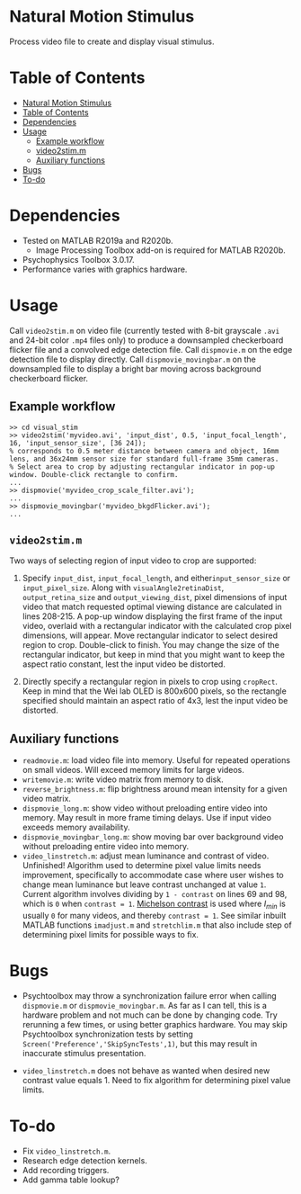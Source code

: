 # Natural Motion Stimulus

Process video file to create and display visual stimulus.

# Table of Contents
<!--ts-->
   * [Natural Motion Stimulus](#natural-motion-stimulus)
   * [Table of Contents](#table-of-contents)
   * [Dependencies](#dependencies)
   * [Usage](#usage)
      * [Example workflow](#example-workflow)
      * [video2stim.m](#video2stimm)
      * [Auxiliary functions](#auxiliary-functions)
   * [Bugs](#bugs)
   * [To-do](#to-do)

<!-- Added by: mofei, at: Mon May 17 14:33:19 CDT 2021 -->

<!--te-->

# Dependencies

* Tested on MATLAB R2019a and R2020b.
    * Image Processing Toolbox add-on is required for MATLAB R2020b.
* Psychophysics Toolbox 3.0.17.
* Performance varies with graphics hardware.

# Usage

Call `video2stim.m` on video file (currently tested with 8-bit grayscale `.avi` and 24-bit color `.mp4` files only) to produce a downsampled checkerboard flicker file and a convolved edge detection file. Call `dispmovie.m` on the edge detection file to display directly. Call `dispmovie_movingbar.m` on the downsampled file to display a bright bar moving across background checkerboard flicker.

## Example workflow

```
>> cd visual_stim
>> video2stim('myvideo.avi', 'input_dist', 0.5, 'input_focal_length', 16, 'input_sensor_size', [36 24]);
% corresponds to 0.5 meter distance between camera and object, 16mm lens, and 36x24mm sensor size for standard full-frame 35mm cameras.
% Select area to crop by adjusting rectangular indicator in pop-up window. Double-click rectangle to confirm.
...
>> dispmovie('myvideo_crop_scale_filter.avi');
...
>> dispmovie_movingbar('myvideo_bkgdFlicker.avi');
...
```

## `video2stim.m`

Two ways of selecting region of input video to crop are supported:

1. Specify `input_dist`, `input_focal_length`, and either`input_sensor_size` or `input_pixel_size`. Along with `visualAngle2retinaDist`, `output_retina_size` and `output_viewing_dist`, pixel dimensions of input video that match requested optimal viewing distance are calculated in lines 208-215. A pop-up window displaying the first frame of the input video, overlaid with a rectangular indicator with the calculated crop pixel dimensions, will appear. Move rectangular indicator to select desired region to crop. Double-click to finish. You may change the size of the rectangular indicator, but keep in mind that you might want to keep the aspect ratio constant, lest the input video be distorted.

2. Directly specify a rectangular region in pixels to crop using `cropRect`. Keep in mind that the Wei lab OLED is 800x600 pixels, so the rectangle specified should maintain an aspect ratio of 4x3, lest the input video be distorted.

## Auxiliary functions

* `readmovie.m`: load video file into memory. Useful for repeated operations on small videos. Will exceed memory limits for large videos.
* `writemovie.m`: write video matrix from memory to disk.
* `reverse_brightness.m`: flip brightness around mean intensity for a given video matrix.
* `dispmovie_long.m`: show video without preloading entire video into memory. May result in more frame timing delays. Use if input video exceeds memory availability.
* `dispmovie_movingbar_long.m`: show moving bar over background video without preloading entire video into memory.
* `video_linstretch.m`: adjust mean luminance and contrast of video. Unfinished! Algorithm used to determine pixel value limits needs improvement, specifically to accommodate case where user wishes to change mean luminance but leave contrast unchanged at value `1`. Current algorithm involves dividing by `1 - contrast` on lines 69 and 98, which is `0` when `contrast = 1`. [Michelson contrast](https://en.wikipedia.org/wiki/Contrast_(vision)#Michelson_contrast) is used where $I_{min}$ is usually `0` for many videos, and thereby `contrast = 1`. See similar inbuilt MATLAB functions `imadjust.m` and `stretchlim.m` that also include step of determining pixel limits for possible ways to fix.

# Bugs

* Psychtoolbox may throw a synchronization failure error when calling `dispmovie.m` or `dispmovie_movingbar.m`. As far as I can tell, this is a hardware problem and not much can be done by changing code. Try rerunning a few times, or using better graphics hardware. You may skip Psychtoolbox synchronization tests by setting `Screen('Preference','SkipSyncTests',1)`, but this may result in inaccurate stimulus presentation.

* `video_linstretch.m` does not behave as wanted when desired new contrast value equals 1. Need to fix algorithm for determining pixel value limits.

# To-do

* Fix `video_linstretch.m`.
* Research edge detection kernels.
* Add recording triggers.
* Add gamma table lookup?
